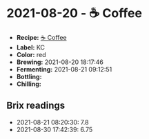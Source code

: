 # 2021-08-20 - ☕️ Coffee

* **Recipe:** [☕️ Coffee](../../recipes/coffee.md)
* **Label:** KC
* **Color:** red
* **Brewing:** 2021-08-20 18:17:46
* **Fermenting:** 2021-08-21 09:12:51
* **Bottling:**
* **Chilling:**

## Brix readings

* 2021-08-21 08:20:30: 7.8
* 2021-08-30 17:42:39: 6.75
